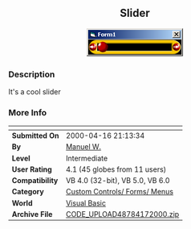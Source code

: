 ﻿<div align="center">

## Slider

<img src="PIC2000417339343334.gif">
</div>

### Description

It's a cool slider
 
### More Info
 


<span>             |<span>
---                |---
**Submitted On**   |2000-04-16 21:13:34
**By**             |[Manuel W\.](https://github.com/Planet-Source-Code/PSCIndex/blob/master/ByAuthor/manuel-w.md)
**Level**          |Intermediate
**User Rating**    |4.1 (45 globes from 11 users)
**Compatibility**  |VB 4\.0 \(32\-bit\), VB 5\.0, VB 6\.0
**Category**       |[Custom Controls/ Forms/  Menus](https://github.com/Planet-Source-Code/PSCIndex/blob/master/ByCategory/custom-controls-forms-menus__1-4.md)
**World**          |[Visual Basic](https://github.com/Planet-Source-Code/PSCIndex/blob/master/ByWorld/visual-basic.md)
**Archive File**   |[CODE\_UPLOAD48784172000\.zip](https://github.com/Planet-Source-Code/manuel-w-slider__1-7339/archive/master.zip)








